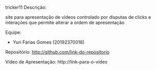 tricker11
Descrição:

site para apresentação de vídeos controlado por disputas de clicks e interações que permite alterar a  ordem de apresentação 

Equipe:
- Yuri Farias Gomes (20192370018)

Repositório:
http://github.com/link-do-repositorio

Vídeo de Apresentação:
http://link-para-o-video

